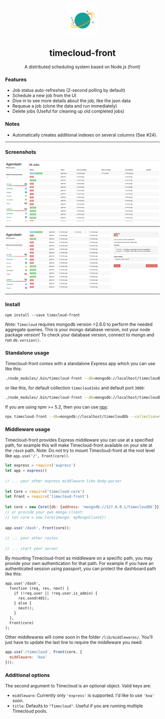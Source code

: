 <p align="center">
  <img src="iblueio.png" alt="iBlue" width="100" height="100">
</p>
<h1 align="center">
  timecloud-front
</h1>
<p align="center">
  A distributed scheduling system based on Node.js (front)
</p>

### Features

- Job status auto-refreshes (2-second polling by default)
- Schedule a new job from the UI
- Dive in to see more details about the job, like the json data
- Requeue a job (clone the data and run immediately)
- Delete jobs (Useful for cleaning up old completed jobs)

### Notes

 - Automatically creates additional indexes on several columns (See #24).

---

### Screenshots

![Auto-refresh list of jobs](all-jobs.png)

---

![See job details, requeue or delete jobs](job-details.png)

---

### Install

```
npm install --save timecloud-front
```

*Note*: `Timecloud` requires mongodb version >2.6.0 to perform the needed aggregate queries. This is your mongo database version, not your node package version! To check your database version, connect to mongo and run `db.version()`.

### Standalone usage

Timecloud-front comes with a standalone Express app which you can use like this:

```bash
./node_modules/.bin/timecloud-front --db=mongodb://localhost/timecloudDb --collection=timecloudJobs --port=3001
```

or like this, for default collection `timecloudJobs` and default port `3000`:

```bash
./node_modules/.bin/timecloud-front --db=mongodb://localhost/timecloudDb
```

If you are using npm >= 5.2, then you can use [npx](https://medium.com/@maybekatz/introducing-npx-an-npm-package-runner-55f7d4bd282b):

```bash
npx timecloud-front --db=mongodb://localhost/timecloudDb --collection=timecloudJobs --port=3001
```

### Middleware usage

Timecloud-front provides Express middleware you can use at a specified path, for example this will
make Timecloud-front available on your site at the `/dash` path. Note: Do not try to mount Timecloud-front
at the root level like `app.use('/', Front(core))`.

```js
let express = require('express')
let app = express()

// ... your other express middleware like body-parser

let Core = require('timecloud-core')
let Front = require('timecloud-front')

let core = new Core({db: {address: 'mongodb://127.0.0.1/timecloudDb'}})
// or provide your own mongo client:
// let core = new Core({mongo: myMongoClient})

app.use('/dash', Front(core));

// ... your other routes

// ... start your server
```

By mounting Timecloud-front as middleware on a specific path, you may provide your
own authentication for that path. For example if you have an authenticated
session using passport, you can protect the dashboard path like this:

```
app.use('/dash',
  function (req, res, next) {
    if (!req.user || !req.user.is_admin) {
      res.send(401);
    } else {
      next();
    }
  },
  Front(core)
);
```

Other middlewares will come soon in the folder `/lib/middlewares/`.
You'll just have to update the last line to require the middleware you need:

```js
app.use('/timecloud', Front(core, {
  middleware: 'koa'
}));
```

### Additional options

The second argument to Timecloud is an optional object. Valid keys are:

- `middleware`: Currently only `'express'` is supported. I'd like to use `'koa'` soon.
- `title`: Defaults to `"Timecloud"`. Useful if you are running multiple Timecloud pools.
